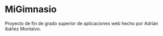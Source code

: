 # MiGimnasio
Proyecto de fin de grado superior de aplicaciones web hecho por Adrián ibáñez Montalvo.
